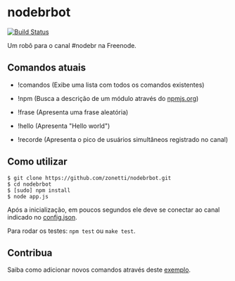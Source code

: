 # nodebrbot

[![Build Status](https://secure.travis-ci.org/zonetti/nodebrbot.png)](http://travis-ci.org/zonetti/nodebrbot)

Um robô para o canal #nodebr na Freenode.

## Comandos atuais

* !comandos (Exibe uma lista com todos os comandos existentes)

* !npm <modulo> (Busca a descrição de um módulo através do [npmjs.org][npm])

* !frase (Apresenta uma frase aleatória)

* !hello (Apresenta "Hello world")

* !recorde (Apresenta o pico de usuários simultâneos registrado no canal)

## Como utilizar

    $ git clone https://github.com/zonetti/nodebrbot.git
    $ cd nodebrbot
    $ [sudo] npm install
    $ node app.js

Após a inicialização, em poucos segundos ele deve se conectar ao canal indicado no [config.json][config].

Para rodar os testes: `npm test` ou `make test`.

## Contribua

Saiba como adicionar novos comandos através deste [exemplo][exemplo].

[exemplo]: https://github.com/zonetti/nodebrbot/blob/master/src/commands/hello.js
[config]: https://github.com/zonetti/nodebrbot/blob/master/config.json
[npm]: https://npmjs.org/
